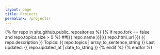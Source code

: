 ```yaml
---
layout: page
title: Projects
permalink: /projects/
---
```

{% for repo in site.github.public_repositories %}
{% if repo.fork == false and repo.topics.size > 0 %}
##[{{ repo.name }}]({{ repo.html_url }})
{{ repo.description }}
Topics: {{ repo.topics | array_to_sentence_string }}
Last updated: {{ repo.updated_at | date_to_string }}
{% endif %}
{% endfor %}
